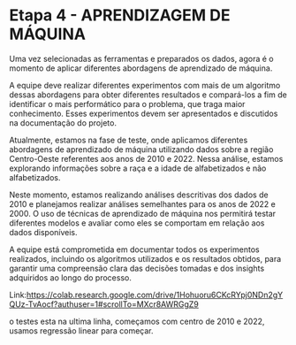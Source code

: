 # Etapa 4 - APRENDIZAGEM DE MÁQUINA

Uma vez selecionadas as ferramentas e preparados os dados, agora é o momento de aplicar diferentes abordagens de aprendizado de máquina.

A equipe deve realizar diferentes experimentos com mais de um algoritmo dessas abordagens para obter diferentes resultados e compará-los a fim de identificar o mais performático para o problema, que traga maior conhecimento. Esses experimentos devem ser apresentados e discutidos na documentação do projeto.



Atualmente, estamos na fase de teste, onde aplicamos diferentes abordagens de aprendizado de máquina utilizando dados sobre a região Centro-Oeste referentes aos anos de 2010 e 2022. Nessa análise, estamos explorando informações sobre a raça e a idade de alfabetizados e não alfabetizados.

Neste momento, estamos realizando análises descritivas dos dados de 2010 e planejamos realizar análises semelhantes para os anos de 2022 e 2000. O uso de técnicas de aprendizado de máquina nos permitirá testar diferentes modelos e avaliar como eles se comportam em relação aos dados disponíveis.

A equipe está comprometida em documentar todos os experimentos realizados, incluindo os algoritmos utilizados e os resultados obtidos, para garantir uma compreensão clara das decisões tomadas e dos insights adquiridos ao longo do processo.

Link:https://colab.research.google.com/drive/1Hohuoru6CKcRYpj0NDn2gYQUz-TvAocf?authuser=1#scrollTo=MXcr8AWRGgZ9

o testes esta na ultima linha, começamos com centro de 2010 e 2022, usamos regressão linear para começar.
